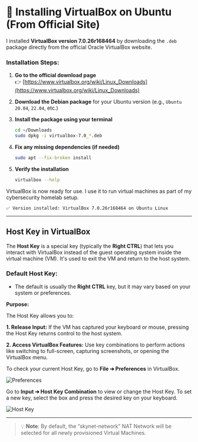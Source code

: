 # 🧰 Installing VirtualBox on Ubuntu (From Official Site)

I installed **VirtualBox version 7.0.26r168464** by downloading the `.deb` package directly from the official Oracle VirtualBox website.

### Installation Steps:

1. **Go to the official download page**  
   👉 [https://www.virtualbox.org/wiki/Linux_Downloads](https://www.virtualbox.org/wiki/Linux_Downloads)

2. **Download the Debian package** for your Ubuntu version (e.g., `Ubuntu 20.04`, `22.04`, etc.)

3. **Install the package using your terminal**
   ```bash
   cd ~/Downloads
   sudo dpkg -i virtualbox-7.0_*.deb

4. **Fix any missing dependencies (if needed)**
   ```bash
   sudo apt --fix-broken install

5. **Verify the installation**
   ```bash
   virtualbox --help

VirtualBox is now ready for use. I use it to run virtual machines as part of my cybersecurity homelab setup.
   ```
   ✅ Version installed: VirtualBox 7.0.26r168464 on Ubuntu Linux
   ```
---
## Host Key in VirtualBox

The **Host Key** is a special key (typically the **Right CTRL**) that lets you interact with VirtualBox instead of the guest operating system inside the virtual machine (VM). It's used to exit the VM and return to the host system.

### Default Host Key:

- The default is usually the **Right CTRL** key, but it may vary based on your system or preferences.

**Purpose:**

The Host Key allows you to:

**1. Release Input:** If the VM has captured your keyboard or mouse, pressing the Host Key returns control to the host system.

**2. Access VirtualBox Features:** Use key combinations to perform actions like switching to full-screen, capturing screenshots, or opening the VirtualBox menu.

To check your current Host Key, go to **File ➔ Preferences** in VirtualBox.

![Preferences](imgs/preferences.jpg)

Go to **Input ➔ Host Key Combination** to view or change the Host Key. To set a new key, select the box and press the desired key on your keyboard.

![Host Key](imgs/hostkey.jpg)

---
> 💡 **Note**: By default, the “skynet-network” NAT Network will be selected for all newly provisioned Virtual Machines.

